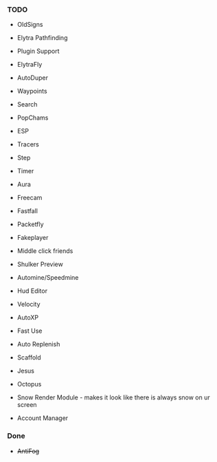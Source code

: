 ### TODO
- OldSigns
- Elytra Pathfinding
- Plugin Support

- ElytraFly
- AutoDuper
- Waypoints
- Search
- PopChams
- ESP
- Tracers
- Step
- Timer
- Aura
- Freecam
- Fastfall
- Packetfly
- Fakeplayer
- Middle click friends
- Shulker Preview
- Automine/Speedmine
- Hud Editor
- Velocity
- AutoXP
- Fast Use
- Auto Replenish
- Scaffold
- Jesus
- Octopus
- Snow Render Module - makes it look like there is always snow on ur screen
- Account Manager

### Done
- ~~AntiFog~~